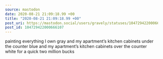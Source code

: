 ```yaml
---
source: mastodon
date: 2020-08-21 21:09:18.99 +00
title: "2020-08-21 21:09:18.99 +00"
post_uri: https://mastodon.social/users/gravely/statuses/104729422000666107
post_id: 104729422000666107
---
```

painting everything I own gray and my apartment’s kitchen cabinets under the counter blue and my apartment’s kitchen cabinets over the counter white for a quick two million bucks


